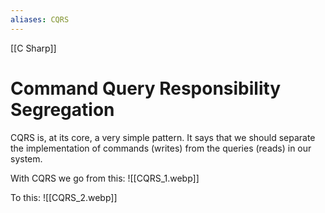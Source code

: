 ```yaml
---
aliases: CQRS
---
```

[[C Sharp]]

# Command Query Responsibility Segregation

CQRS is, at its core, a very simple pattern. It says that we should separate the implementation of commands (writes) from the queries (reads) in our system.

With CQRS we go from this:
![[CQRS_1.webp]]

To this:
![[CQRS_2.webp]]
